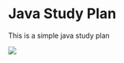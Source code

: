 # Java Study Plan

This is a simple java study plan
<!-- more -->
![](https://linon419.github.io/post-images/1577856812541.jpg)
